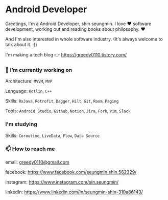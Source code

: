 # Android Developer

Greetings, I'm a Android Developer, shin seungmin.
I love ❤️ software development, working out and reading books about philosophy. ❤️ 

And I'm also interested in whole software industry. (It's always welcome to talk about it. :))

I'm making a tech blog 👉 https://greedy0110.tistory.com/


### 🔭 I’m currently working on
Architecture: `MVVM`, `MVP`

Language: `Kotlin`, `C++`

Skills: `RxJava`, `Retrofit`, `Dagger`, `Hilt`, `Git`, `Room`, `Paging`

Tools: `Android Studio`, `Github`, `Notion`, `Jira`, `Fork`, `Vim`, `Slack`

### I'm studying

Skills: `Coroutine`, `LiveData`, `Flow`, `Data Source`

### 📫 How to reach me
email: greedy0110@gmail.com

facebook: https://www.facebook.com/seungmin.shin.562329/

instagram: https://www.instagram.com/sin.seungmin/

linkedIn: https://www.linkedin.com/in/seungmin-shin-310a86143/

<!--
**greedy0110/greedy0110** is a ✨ _special_ ✨ repository because its `README.md` (this file) appears on your GitHub profile.

Here are some ideas to get you started:

- 🔭 I’m currently working on ...
- 🌱 I’m currently learning ...
- 👯 I’m looking to collaborate on ...
- 🤔 I’m looking for help with ...
- 💬 Ask me about ...
- 📫 How to reach me: ...
- 😄 Pronouns: ...
- ⚡ Fun fact: ...
-->
